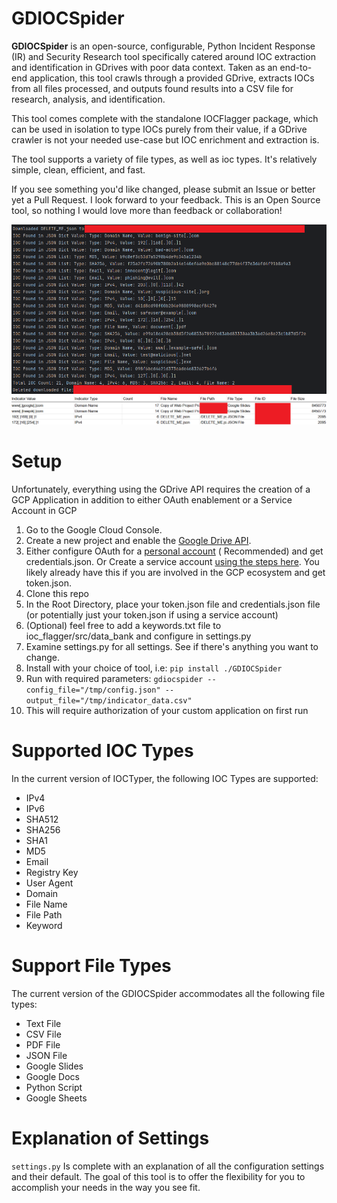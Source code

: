 # GDIOCSpider

**GDIOCSpider** is an open-source, configurable, Python Incident Response (IR) and Security Research tool specifically
catered around
IOC extraction and identification in GDrives with poor data context. Taken as an end-to-end application, this tool
crawls through a
provided GDrive, extracts IOCs from all files
processed, and outputs found results into a CSV file for research, analysis, and identification.

This tool comes complete with the standalone IOCFlagger package, which can be used in isolation to type IOCs purely
from their value, if a GDrive crawler is not your needed use-case but IOC enrichment and extraction is.

The tool supports a variety of file types, as well as ioc types. It's relatively simple, clean, efficient, and fast.

If you see something you'd like changed, please submit an Issue or better yet a Pull Request. I look forward to your
feedback.
This is an Open Source tool, so nothing I would love more than feedback or collaboration!

![Example of The GDIOCSpider Running in Console](./markdown/ConsoleRun.png)
![GDIOCSpider Reduced Sample Output](./markdown/OutputExample.png)

# Setup

Unfortunately, everything using the GDrive API requires the creation of a GCP Application in addition to either OAuth
enablement or a
Service Account in GCP

1. Go to the Google Cloud Console.
2. Create a new project and enable the [Google Drive API](https://support.google.com/googleapi/answer/6158841?hl=en).
3. Either configure OAuth for
   a [personal account](https://console.cloud.google.com/apis/credentials/consent?pli=1&inv=1&invt=AbnkuQ&project=just-skyline-231218) (
   Recommended) and get credentials.json. Or Create a service
   account [using the steps here](https://developers.google.com/workspace/guides/create-credentials). You likely already
   have this if you are involved in the GCP ecosystem and get token.json.
4. Clone this repo
5. In the Root Directory, place your token.json file and credentials.json file (or potentially just your token.json if
   using a service account)
6. (Optional) feel free to add a keywords.txt file to ioc_flagger/src/data_bank and configure in settings.py
7. Examine settings.py for all settings. See if there's anything you want to change.
8. Install with your choice of tool, i.e: `pip install ./GDIOCSpider`
9. Run with required parameters: `gdiocspider --config_file="/tmp/config.json" --output_file="/tmp/indicator_data.csv"`
10. This will require authorization of your custom application on first run

# Supported IOC Types

In the current version of IOCTyper, the following IOC Types are supported:

- IPv4
- IPv6
- SHA512
- SHA256
- SHA1
- MD5
- Email
- Registry Key
- User Agent
- Domain
- File Name
- File Path
- Keyword

# Support File Types

The current version of the GDIOCSpider accommodates all the following file types:

- Text File
- CSV File
- PDF File
- JSON File
- Google Slides
- Google Docs
- Python Script
- Google Sheets

# Explanation of Settings

`settings.py` Is complete with an explanation of all the configuration settings and their default. The goal of this
tool is to offer the flexibility for you to accomplish your needs in the way you see fit.

